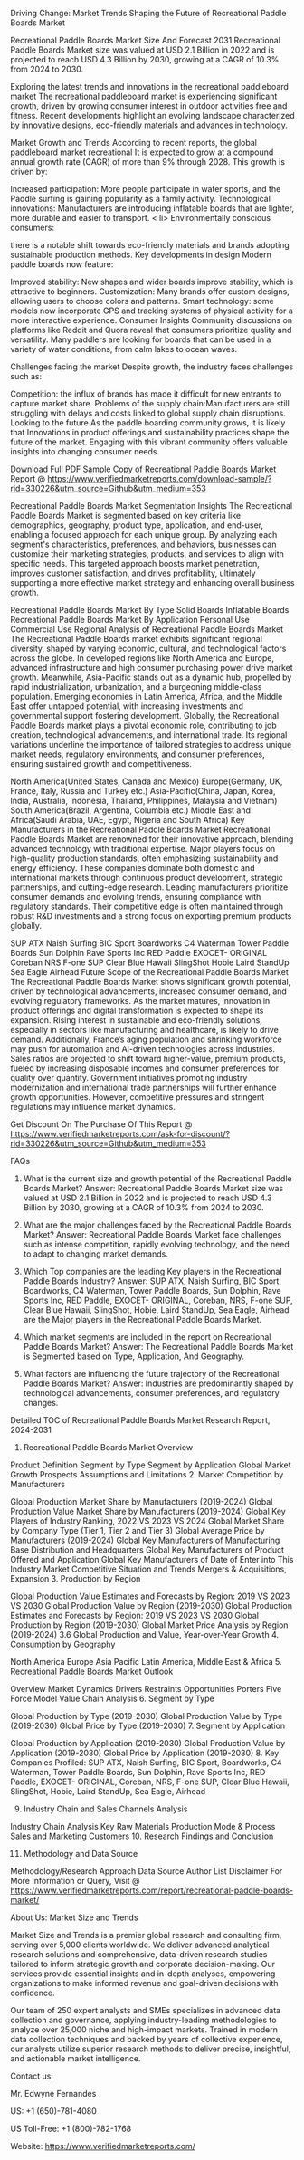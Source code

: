 Driving Change: Market Trends Shaping the Future of Recreational Paddle Boards Market


Recreational Paddle Boards Market Size And Forecast 2031
Recreational Paddle Boards Market size was valued at USD 2.1 Billion in 2022 and is projected to reach USD 4.3 Billion by 2030, growing at a CAGR of 10.3% from 2024 to 2030.

Exploring the latest trends and innovations in the recreational paddleboard market
The recreational paddleboard market is experiencing significant growth, driven by growing consumer interest in outdoor activities free and fitness. Recent developments highlight an evolving landscape characterized by innovative designs, eco-friendly materials and advances in technology.

Market Growth and Trends
According to recent reports, the global paddleboard market recreational It is expected to grow at a compound annual growth rate (CAGR) of more than 9% through 2028. This growth is driven by:

Increased participation: More people participate in water sports, and the Paddle surfing is gaining popularity as a family activity.
Technological innovations: Manufacturers are introducing inflatable boards that are lighter, more durable and easier to transport.
< li>
Environmentally conscious consumers:

there is a notable shift towards eco-friendly materials and brands adopting sustainable production methods.
Key developments in design
Modern paddle boards now feature:

Improved stability: New shapes and wider boards improve stability, which is attractive to beginners.
Customization: Many brands offer custom designs, allowing users to choose colors and patterns.
Smart technology: some models now incorporate GPS and tracking systems of physical activity for a more interactive experience.
Consumer Insights
Community discussions on platforms like Reddit and Quora reveal that consumers prioritize quality and versatility. Many paddlers are looking for boards that can be used in a variety of water conditions, from calm lakes to ocean waves.

Challenges facing the market
Despite growth, the industry faces challenges such as:

Competition: the influx of brands has made it difficult for new entrants to capture market share.
Problems of the supply chain:Manufacturers are still struggling with delays and costs linked to global supply chain disruptions.
Looking to the future
As the paddle boarding community grows, it is likely that Innovations in product offerings and sustainability practices shape the future of the market. Engaging with this vibrant community offers valuable insights into changing consumer needs.

Download Full PDF Sample Copy of Recreational Paddle Boards Market Report @ https://www.verifiedmarketreports.com/download-sample/?rid=330226&utm_source=Github&utm_medium=353

Recreational Paddle Boards Market Segmentation Insights
The Recreational Paddle Boards Market is segmented based on key criteria like demographics, geography, product type, application, and end-user, enabling a focused approach for each unique group. By analyzing each segment's characteristics, preferences, and behaviors, businesses can customize their marketing strategies, products, and services to align with specific needs. This targeted approach boosts market penetration, improves customer satisfaction, and drives profitability, ultimately supporting a more effective market strategy and enhancing overall business growth.

Recreational Paddle Boards Market By Type
Solid Boards
Inflatable Boards
Recreational Paddle Boards Market By Application
Personal Use
Commercial Use
Regional Analysis of Recreational Paddle Boards Market
The Recreational Paddle Boards market exhibits significant regional diversity, shaped by varying economic, cultural, and technological factors across the globe. In developed regions like North America and Europe, advanced infrastructure and high consumer purchasing power drive market growth. Meanwhile, Asia-Pacific stands out as a dynamic hub, propelled by rapid industrialization, urbanization, and a burgeoning middle-class population. Emerging economies in Latin America, Africa, and the Middle East offer untapped potential, with increasing investments and governmental support fostering development. Globally, the Recreational Paddle Boards market plays a pivotal economic role, contributing to job creation, technological advancements, and international trade. Its regional variations underline the importance of tailored strategies to address unique market needs, regulatory environments, and consumer preferences, ensuring sustained growth and competitiveness.

North America(United States, Canada and Mexico)
Europe(Germany, UK, France, Italy, Russia and Turkey etc.)
Asia-Pacific(China, Japan, Korea, India, Australia, Indonesia, Thailand, Philippines, Malaysia and Vietnam)
South America(Brazil, Argentina, Columbia etc.)
Middle East and Africa(Saudi Arabia, UAE, Egypt, Nigeria and South Africa)
Key Manufacturers in the Recreational Paddle Boards Market
Recreational Paddle Boards Market are renowned for their innovative approach, blending advanced technology with traditional expertise. Major players focus on high-quality production standards, often emphasizing sustainability and energy efficiency. These companies dominate both domestic and international markets through continuous product development, strategic partnerships, and cutting-edge research. Leading manufacturers prioritize consumer demands and evolving trends, ensuring compliance with regulatory standards. Their competitive edge is often maintained through robust R&D investments and a strong focus on exporting premium products globally.

SUP ATX
Naish Surfing
BIC Sport
Boardworks
C4 Waterman
Tower Paddle Boards
Sun Dolphin
Rave Sports Inc
RED Paddle
EXOCET- ORIGINAL
Coreban
NRS
F-one SUP
Clear Blue Hawaii
SlingShot
Hobie
Laird StandUp
Sea Eagle
Airhead
Future Scope of the Recreational Paddle Boards Market
The Recreational Paddle Boards Market shows significant growth potential, driven by technological advancements, increased consumer demand, and evolving regulatory frameworks. As the market matures, innovation in product offerings and digital transformation is expected to shape its expansion. Rising interest in sustainable and eco-friendly solutions, especially in sectors like manufacturing and healthcare, is likely to drive demand. Additionally, France’s aging population and shrinking workforce may push for automation and AI-driven technologies across industries. Sales ratios are projected to shift toward higher-value, premium products, fueled by increasing disposable incomes and consumer preferences for quality over quantity. Government initiatives promoting industry modernization and international trade partnerships will further enhance growth opportunities. However, competitive pressures and stringent regulations may influence market dynamics.

Get Discount On The Purchase Of This Report @ https://www.verifiedmarketreports.com/ask-for-discount/?rid=330226&utm_source=Github&utm_medium=353

FAQs
1. What is the current size and growth potential of the Recreational Paddle Boards Market?
Answer: Recreational Paddle Boards Market size was valued at USD 2.1 Billion in 2022 and is projected to reach USD 4.3 Billion by 2030, growing at a CAGR of 10.3% from 2024 to 2030.

2. What are the major challenges faced by the Recreational Paddle Boards Market?
Answer: Recreational Paddle Boards Market face challenges such as intense competition, rapidly evolving technology, and the need to adapt to changing market demands.

3. Which Top companies are the leading Key players in the Recreational Paddle Boards Industry?
Answer: SUP ATX, Naish Surfing, BIC Sport, Boardworks, C4 Waterman, Tower Paddle Boards, Sun Dolphin, Rave Sports Inc, RED Paddle, EXOCET- ORIGINAL, Coreban, NRS, F-one SUP, Clear Blue Hawaii, SlingShot, Hobie, Laird StandUp, Sea Eagle, Airhead are the Major players in the Recreational Paddle Boards Market.

4. Which market segments are included in the report on Recreational Paddle Boards Market?
Answer: The Recreational Paddle Boards Market is Segmented based on Type, Application, And Geography.

5. What factors are influencing the future trajectory of the Recreational Paddle Boards Market?
Answer: Industries are predominantly shaped by technological advancements, consumer preferences, and regulatory changes.

Detailed TOC of Recreational Paddle Boards Market Research Report, 2024-2031
1. Recreational Paddle Boards Market Overview

Product Definition
Segment by Type
Segment by Application
Global Market Growth Prospects
Assumptions and Limitations
2. Market Competition by Manufacturers

Global Production Market Share by Manufacturers (2019-2024)
Global Production Value Market Share by Manufacturers (2019-2024)
Global Key Players of Industry Ranking, 2022 VS 2023 VS 2024
Global Market Share by Company Type (Tier 1, Tier 2 and Tier 3)
Global Average Price by Manufacturers (2019-2024)
Global Key Manufacturers of Manufacturing Base Distribution and Headquarters
Global Key Manufacturers of Product Offered and Application
Global Key Manufacturers of Date of Enter into This Industry
Market Competitive Situation and Trends
Mergers & Acquisitions, Expansion
3. Production by Region

Global Production Value Estimates and Forecasts by Region: 2019 VS 2023 VS 2030
Global Production Value by Region (2019-2030)
Global Production Estimates and Forecasts by Region: 2019 VS 2023 VS 2030
Global Production by Region (2019-2030)
Global Market Price Analysis by Region (2019-2024) 3.6 Global Production and Value, Year-over-Year Growth
4. Consumption by Geography

North America
Europe
Asia Pacific
Latin America, Middle East & Africa
5. Recreational Paddle Boards Market Outlook

Overview
Market Dynamics
Drivers
Restraints
Opportunities
Porters Five Force Model
Value Chain Analysis 
6. Segment by Type

Global Production by Type (2019-2030)
Global Production Value by Type (2019-2030)
Global Price by Type (2019-2030)
7. Segment by Application

Global Production by Application (2019-2030)
Global Production Value by Application (2019-2030)
Global Price by Application (2019-2030)
8. Key Companies Profiled: SUP ATX, Naish Surfing, BIC Sport, Boardworks, C4 Waterman, Tower Paddle Boards, Sun Dolphin, Rave Sports Inc, RED Paddle, EXOCET- ORIGINAL, Coreban, NRS, F-one SUP, Clear Blue Hawaii, SlingShot, Hobie, Laird StandUp, Sea Eagle, Airhead

9. Industry Chain and Sales Channels Analysis

Industry Chain Analysis
Key Raw Materials
Production Mode & Process
Sales and Marketing
Customers
10. Research Findings and Conclusion

11. Methodology and Data Source

Methodology/Research Approach
Data Source
Author List
Disclaimer
For More Information or Query, Visit @ https://www.verifiedmarketreports.com/report/recreational-paddle-boards-market/

About Us: Market Size and Trends

Market Size and Trends is a premier global research and consulting firm, serving over 5,000 clients worldwide. We deliver advanced analytical research solutions and comprehensive, data-driven research studies tailored to inform strategic growth and corporate decision-making. Our services provide essential insights and in-depth analyses, empowering organizations to make informed revenue and goal-driven decisions with confidence.

Our team of 250 expert analysts and SMEs specializes in advanced data collection and governance, applying industry-leading methodologies to analyze over 25,000 niche and high-impact markets. Trained in modern data collection techniques and backed by years of collective experience, our analysts utilize superior research methods to deliver precise, insightful, and actionable market intelligence.

Contact us:

Mr. Edwyne Fernandes

US: +1 (650)-781-4080

US Toll-Free: +1 (800)-782-1768

Website: https://www.verifiedmarketreports.com/
